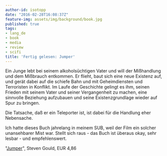 ```yaml
---
author-id: isotopp
date: "2016-02-28T16:08:37Z"
feature-img: assets/img/background/book.jpg
published: true
tags:
- lang_de
- book
- media
- review
- scifi
title: 'Fertig gelesen: Jumper'
---
```

Ein Junge lebt bei seinem alkoholsüchtigen Vater und will der Mißhandlung und dem Mißbrauch entkommen. Er flieht, baut sich eine neue Existenz auf, und gerät dabei auf die schiefe Bahn und mit Geheimdiensten und Terroristen in Konflikt. Im Laufe der Geschichte gelingt es ihm, seinen Frieden mit seinem Vater und seiner Vergangenheit zu machen, eine sinnvolle Beziehung aufzubauen und seine Existenzgrundlage wieder auf Spur zu bringen.

Die Tatsache, daß er ein Teleporter ist, ist dabei für die Handlung eher Nebensache.

Ich hatte dieses Buch jahrelang in meinem SUB, weil der Film ein solcher unansehbarer Mist war. Stellt sich raus - das Buch ist überaus okay, sehr lesbar - und empfehlenswert.

"[Jumper](http://www.amazon.de/dp/B002UZ5JAO)", Steven Gould, EUR 4,86
